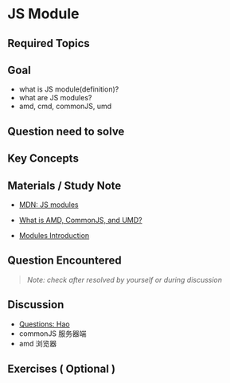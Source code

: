 # **JS Module**

## **Required Topics**

## **Goal**

- what is JS module(definition)?
- what are JS modules?
- amd, cmd, commonJS, umd

## **Question need to solve**


## **Key Concepts**

## **Materials / Study Note**

- [MDN: JS modules](https://developer.mozilla.org/en-US/docs/Web/JavaScript/Guide/Modules)
- [What is AMD, CommonJS, and UMD?](https://www.davidbcalhoun.com/2014/what-is-amd-commonjs-and-umd/)

- [Modules Introduction](https://juejin.im/post/5c17ad756fb9a049ff4e0a62)
## **Question Encountered**

>*Note: check after resolved by yourself or during discussion*


## **Discussion**

- [Questions: Hao](assets/question_Hao.js)
 - commonJS 服务器端
 - amd 浏览器

## **Exercises** ( Optional )
